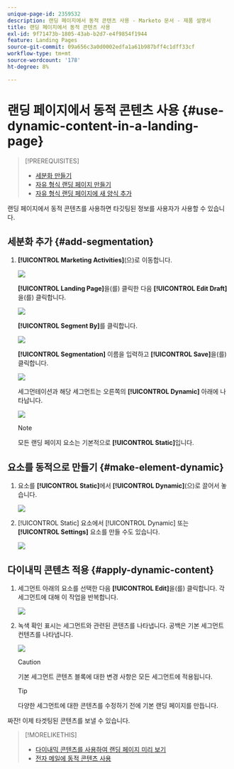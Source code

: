 ```yaml
---
unique-page-id: 2359532
description: 랜딩 페이지에서 동적 콘텐츠 사용 - Marketo 문서 - 제품 설명서
title: 랜딩 페이지에서 동적 콘텐츠 사용
exl-id: 9f71473b-1805-43ab-b2d7-e4f9854f1944
feature: Landing Pages
source-git-commit: 09a656c3a0d0002edfa1a61b987bff4c1dff33cf
workflow-type: tm+mt
source-wordcount: '178'
ht-degree: 8%

---
```


# 랜딩 페이지에서 동적 콘텐츠 사용 {#use-dynamic-content-in-a-landing-page}

>[!PREREQUISITES]
>
>* [세분화 만들기](/help/marketo/product-docs/personalization/segmentation-and-snippets/segmentation/create-a-segmentation.md)
>* [자유 형식 랜딩 페이지 만들기](/help/marketo/product-docs/demand-generation/landing-pages/free-form-landing-pages/create-a-free-form-landing-page.md)
>* [자유 형식 랜딩 페이지에 새 양식 추가](/help/marketo/product-docs/demand-generation/landing-pages/free-form-landing-pages/add-a-new-form-to-a-free-form-landing-page.md)

랜딩 페이지에서 동적 콘텐츠를 사용하면 타깃팅된 정보를 사용자가 사용할 수 있습니다.

## 세분화 추가 {#add-segmentation}

1. **[!UICONTROL Marketing Activities]**(으)로 이동합니다.

   ![](assets/login-marketing-activities.png)

   **[!UICONTROL Landing Page]**&#x200B;을(를) 클릭한 다음 **[!UICONTROL Edit Draft]**&#x200B;을(를) 클릭합니다.

   ![](assets/landingpageeditdraft.jpg)

   **[!UICONTROL Segment By]**&#x200B;를 클릭합니다.

   ![](assets/image2015-5-21-12-3a31-3a20.png)

   **[!UICONTROL Segmentation]** 이름을 입력하고 **[!UICONTROL Save]**&#x200B;을(를) 클릭합니다.

   ![](assets/image2014-9-16-14-3a50-3a5.png)

   세그먼테이션과 해당 세그먼트는 오른쪽의 **[!UICONTROL Dynamic]** 아래에 나타납니다.

   ![](assets/image2015-5-21-12-3a36-3a40.png)

   >[!NOTE]
   >
   >모든 랜딩 페이지 요소는 기본적으로 **[!UICONTROL Static]**&#x200B;입니다.

## 요소를 동적으로 만들기 {#make-element-dynamic}

1. 요소를 **[!UICONTROL Static]**&#x200B;에서 **[!UICONTROL Dynamic]**(으)로 끌어서 놓습니다.

   ![](assets/image2014-9-16-14-3a50-3a27.png)

1. [!UICONTROL Static] 요소에서 [!UICONTROL Dynamic] 또는 **[!UICONTROL Settings]** 요소를 만들 수도 있습니다.

   ![](assets/image2015-5-21-12-3a39-3a41.png)

## 다이내믹 콘텐츠 적용 {#apply-dynamic-content}

1. 세그먼트 아래의 요소를 선택한 다음 **[!UICONTROL Edit]**&#x200B;을(를) 클릭합니다. 각 세그먼트에 대해 이 작업을 반복합니다.

   ![](assets/image2015-5-21-12-3a42-3a11.png)

1. 녹색 확인 표시는 세그먼트와 관련된 콘텐츠를 나타냅니다. 공백은 기본 세그먼트 컨텐츠를 나타냅니다.

   ![](assets/image2015-5-21-12-3a44-3a24.png)

   >[!CAUTION]
   >
   >기본 세그먼트 콘텐츠 블록에 대한 변경 사항은 모든 세그먼트에 적용됩니다.

   >[!TIP]
   >
   >다양한 세그먼트에 대한 콘텐츠를 수정하기 전에 기본 랜딩 페이지를 만듭니다.

짜잔! 이제 타겟팅된 콘텐츠를 보낼 수 있습니다.

>[!MORELIKETHIS]
>
>* [다이내믹 콘텐츠를 사용하여 랜딩 페이지 미리 보기](/help/marketo/product-docs/demand-generation/landing-pages/landing-page-actions/preview-a-landing-page-with-dynamic-content.md)
>* [전자 메일에 동적 콘텐츠 사용](/help/marketo/product-docs/email-marketing/general/functions-in-the-editor/using-dynamic-content-in-an-email.md)
